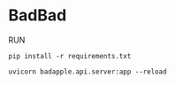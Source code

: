 # BadBad

RUN

```
pip install -r requirements.txt
```

```
uvicorn badapple.api.server:app --reload
```
